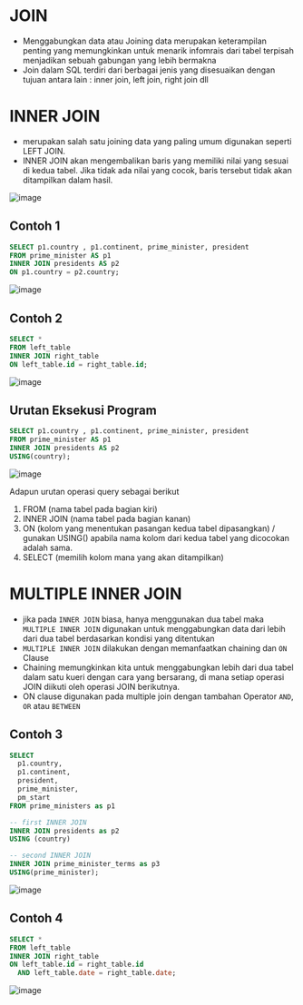 # JOIN 

- Menggabungkan data atau Joining data merupakan keterampilan penting yang memungkinkan untuk menarik infomrais dari tabel terpisah menjadikan sebuah gabungan yang lebih bermakna
- Join dalam SQL terdiri dari berbagai jenis yang disesuaikan dengan tujuan antara lain : inner join, left join, right join dll

# INNER JOIN

- merupakan salah satu joining data yang paling umum digunakan seperti LEFT JOIN.
- INNER JOIN akan mengembalikan baris yang memiliki nilai yang sesuai di kedua tabel. Jika tidak ada nilai yang cocok, baris tersebut tidak akan ditampilkan dalam hasil.

![image](https://github.com/akmalhsn/SQL/assets/149208628/c214fc46-2950-446c-b384-43c1be62a56f)

## Contoh 1 
```SQL
SELECT p1.country , p1.continent, prime_minister, president 
FROM prime_minister AS p1
INNER JOIN presidents AS p2
ON p1.country = p2.country;
```

![image](https://github.com/akmalhsn/SQL/assets/149208628/ecf448ea-ac39-40a3-a68a-f67bb232f45a)

## Contoh 2

```SQL
SELECT *
FROM left_table
INNER JOIN right_table
ON left_table.id = right_table.id;
```
![image](https://github.com/akmalhsn/SQL/assets/149208628/9cd4168d-6cd8-42fd-878c-0171e0128b6e)

## Urutan Eksekusi Program

```SQL
SELECT p1.country , p1.continent, prime_minister, president 
FROM prime_minister AS p1
INNER JOIN presidents AS p2
USING(country);
```

![image](https://github.com/akmalhsn/SQL/assets/149208628/ecf448ea-ac39-40a3-a68a-f67bb232f45a)

Adapun urutan operasi query sebagai berikut
1. FROM (nama tabel pada bagian kiri)
2. INNER JOIN (nama tabel pada bagian kanan)
3. ON (kolom yang menentukan pasangan kedua tabel dipasangkan) / gunakan USING() apabila nama kolom dari kedua tabel yang dicocokan adalah sama.
4. SELECT (memilih kolom mana yang akan ditampilkan)


# MULTIPLE INNER JOIN

-  jika pada `INNER JOIN` biasa, hanya menggunakan dua tabel maka `MULTIPLE INNER JOIN` digunakan untuk menggabungkan data dari lebih dari dua tabel berdasarkan kondisi yang ditentukan
-  `MULTIPLE INNER JOIN` dilakukan dengan memanfaatkan chaining dan `ON` Clause
-  Chaining memungkinkan kita untuk menggabungkan lebih dari dua tabel dalam satu kueri dengan cara yang bersarang, di mana setiap operasi JOIN diikuti oleh operasi JOIN berikutnya.
-  ON clause digunakan pada multiple join dengan tambahan Operator `AND`, `OR` atau `BETWEEN`

## Contoh 3 

```SQL
SELECT
  p1.country,
  p1.continent,
  president,
  prime_minister,
  pm_start
FROM prime_ministers as p1

-- first INNER JOIN
INNER JOIN presidents as p2
USING (country)

-- second INNER JOIN
INNER JOIN prime_minister_terms as p3
USING(prime_minister);
```
![image](https://github.com/akmalhsn/SQL/assets/149208628/18b00393-3424-42a1-b83f-79a13f532479)

## Contoh 4 

```SQL
SELECT *
FROM left_table
INNER JOIN right_table
ON left_table.id = right_table.id
  AND left_table.date = right_table.date;
```

![image](https://github.com/akmalhsn/SQL/assets/149208628/c635d153-1db7-4168-861f-49036af6f134)
